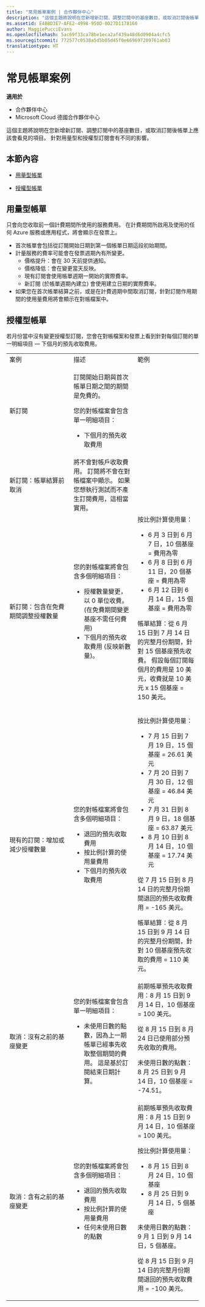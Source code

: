```yaml
---
title: "常見帳單案例 | 合作夥伴中心"
description: "這個主題將說明在您新增新訂閱、調整訂閱中的基座數目，或取消訂閱後帳單上應該會看見的項目。 針對用量型和授權型訂閱會有不同的影響。"
ms.assetid: E4BBD3E7-AFE2-4998-950D-0D27D1178160
author: MaggiePucciEvans
ms.openlocfilehash: 5ac69f33ca78be1eca2af439a48d6d0904a4cfc5
ms.sourcegitcommit: 772577c0538a5d5b05d45f0e669697209761ab03
translationtype: HT
---
```

# <a name="common-billing-scenarios"></a>常見帳單案例

**適用於**

-  合作夥伴中心
-  Microsoft Cloud 德國合作夥伴中心

這個主題將說明在您新增新訂閱、調整訂閱中的基座數目，或取消訂閱後帳單上應該會看見的項目。 針對用量型和授權型訂閱會有不同的影響。

## <a name="in-this-section"></a>本節內容


-   [用量型帳單](#usagebased)

-   [授權型帳單](#licensebased)

## <a href="" id="usagebased"></a>用量型帳單


只會向您收取前一個計費期間所使用的服務費用。 在計費期間所啟用及使用的任何 Azure 服務或應用程式，將會顯示在發票上。

-   首次帳單會包括從訂閱開始日期到第一個帳單日期這段初始期間。
-   計量服務的費率可能會在發票週期內有所變更。
    -   價格提升：會在 30 天前提供通知。
    -   價格降低：會在變更當天反映。
    -   現有訂閱會使用帳單週期一開始的實際費率。
    -   新訂閱 (於帳單週期內建立) 會使用建立日期的實際費率。
-   如果您在首次帳單結算之前，或是在計費週期中間取消訂閱，針對訂閱作用期間的使用量費用將會顯示在對帳檔案中。

## <a href="" id="licensebased"></a>授權型帳單


若月份當中沒有變更授權型訂閱，您會在對帳檔案和發票上看到針對每個訂閱的單一明細項目 — 下個月的預先收取費用。

<table>
<colgroup>
<col width="33%" />
<col width="33%" />
<col width="33%" />
</colgroup>
<tbody>
<tr class="odd">
<td>案例</td>
<td>描述</td>
<td>範例</td>
</tr>
<tr class="even">
<td>新訂閱</td>
<td><p>訂閱開始日期與首次帳單日期之間的期間是免費的。</p>
<p>您的對帳檔案會包含單一明細項目：</p>
<ul>
<li>下個月的預先收取費用</li>
</ul></td>
<td></td>
</tr>
<tr class="odd">
<td>新訂閱：帳單結算前取消</td>
<td>將不會對帳戶收取費用。 訂閱將不會在對帳檔案中顯示。 如果您想執行測試而不產生訂閱費用，這相當實用。</td>
<td></td>
</tr>
<tr class="even">
<td>新訂閱：包含在免費期間調整授權數量</td>
<td><p>您的對帳檔案將會包含多個明細項目：</p>
<ul>
<li>授權數量變更，以 0 單位收費。 (在免費期間變更基座不需任何費用)</li>
<li>下個月的預先收取費用 (反映新數量)。</li>
</ul></td>
<td>按比例計算使用量：
<ul>
<li>6 月 3 日到 6 月 7 日，10 個基座 = 費用為零</li>
<li>6 月 8 日到 6 月 11 日，20 個基座 = 費用為零</li>
<li>6 月 12 日到 6 月 14 日，15 個基座 = 費用為零</li>
</ul>
<p>帳單結算：從 6 月 15 日到 7 月 14 日的完整月份期間，針對 15 個基座預先收費。 假設每個訂閱每個月的費用是 10 美元，收費就是 10 美元 x 15 個基座 = 150 美元。</p></td>
</tr>
<tr class="odd">
<td>現有的訂閱：增加或減少授權數量</td>
<td><p>您的對帳檔案將會包含多個明細項目：</p>
<ul>
<li>退回的預先收取費用</li>
<li>按比例計算的使用量費用</li>
<li>下個月的預先收取費用</li>
</ul></td>
<td><p>按比例計算使用量：</p>
<ul>
<li>7 月 15 日到 7 月 19 日，15 個基座 = 26.61 美元</li>
<li>7 月 20 日到 7 月 30 日，12 個基座 = 46.84 美元</li>
<li>7 月 31 日到 8 月 9 日，18 個基座 = 63.87 美元</li>
<li>8 月 10 日到 8 月 14 日，10 個基座 = 17.74 美元</li>
</ul>
從 7 月 15 日到 8 月 14 日的完整月份期間退回的預先收取費用 = -165 美元。
<p>帳單結算：從 8 月 15 日到 9 月 14 日的完整月份期間，針對 10 個基座預先收取的費用 = 110 美元。</p></td>
</tr>
<tr class="even">
<td>取消：沒有之前的基座變更</td>
<td><p>您的對帳檔案會包含單一明細項目：</p>
<ul>
<li>未使用日數的點數，因為上一期帳單已經事先收取整個期間的費用。 這是基於訂閱結束日期計算。</li>
</ul></td>
<td>前期帳單預先收取費用：8 月 15 日到 9 月 14 日，10 個基座 = 100 美元。
<p>從 8 月 15 日到 8 月 24 日已使用部分預先收取的費用。</p>
<p>未使用日數的點數：8 月 25 日到 9 月 14 日，10 個基座 = -74.51。</p></td>
</tr>
<tr class="odd">
<td>取消：含有之前的基座變更</td>
<td><p>您的對帳檔案將會包含多個明細項目：</p>
<ul>
<li>退回的預先收取費用</li>
<li>按比例計算的使用量費用</li>
<li>任何未使用日數的點數</li>
</ul></td>
<td>前期帳單預先收取費用：8 月 15 日到 9 月 14 日，10 個基座 = 100 美元。
<p>按比例計算使用量：</p>
<ul>
<li>8 月 15 日到 8 月 24 日，10 個基座</li>
<li>8 月 25 日到 9 月 14 日，5 個基座</li>
</ul>
<p>未使用日數的點數：9 月 1 日到 9 月 14 日，5 個基座。</p>
<p>從 8 月 15 日到 9 月 14 日的完整月份期間退回的預先收取費用 = -100 美元。</p></td>
</tr>
</tbody>
</table>

 

 

 



